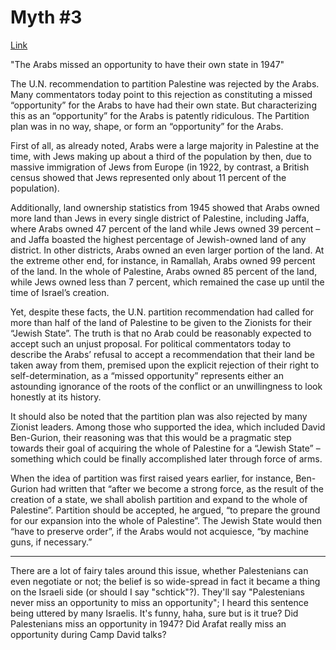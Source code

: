 # Myth #3

[Link](http://www.palestinechronicle.com/top-ten-myths-about-the-israeli-palestinian-conflict/)

"The Arabs missed an opportunity to have their own state in 1947"

The U.N. recommendation to partition Palestine was rejected by the
Arabs. Many commentators today point to this rejection as constituting
a missed “opportunity” for the Arabs to have had their own state. But
characterizing this as an “opportunity” for the Arabs is patently
ridiculous. The Partition plan was in no way, shape, or form an
“opportunity” for the Arabs.

First of all, as already noted, Arabs were a large majority in
Palestine at the time, with Jews making up about a third of the
population by then, due to massive immigration of Jews from Europe (in
1922, by contrast, a British census showed that Jews represented only
about 11 percent of the population).

Additionally, land ownership statistics from 1945 showed that Arabs
owned more land than Jews in every single district of Palestine,
including Jaffa, where Arabs owned 47 percent of the land while Jews
owned 39 percent – and Jaffa boasted the highest percentage of
Jewish-owned land of any district. In other districts, Arabs owned an
even larger portion of the land. At the extreme other end, for
instance, in Ramallah, Arabs owned 99 percent of the land. In the
whole of Palestine, Arabs owned 85 percent of the land, while Jews
owned less than 7 percent, which remained the case up until the time
of Israel’s creation.

Yet, despite these facts, the U.N. partition recommendation had called
for more than half of the land of Palestine to be given to the
Zionists for their “Jewish State”. The truth is that no Arab could be
reasonably expected to accept such an unjust proposal. For political
commentators today to describe the Arabs’ refusal to accept a
recommendation that their land be taken away from them, premised upon
the explicit rejection of their right to self-determination, as a
“missed opportunity” represents either an astounding ignorance of the
roots of the conflict or an unwillingness to look honestly at its
history.

It should also be noted that the partition plan was also rejected by
many Zionist leaders. Among those who supported the idea, which
included David Ben-Gurion, their reasoning was that this would be a
pragmatic step towards their goal of acquiring the whole of Palestine
for a “Jewish State” – something which could be finally accomplished
later through force of arms.

When the idea of partition was first raised years earlier, for
instance, Ben-Gurion had written that “after we become a strong force,
as the result of the creation of a state, we shall abolish partition
and expand to the whole of Palestine”. Partition should be accepted,
he argued, “to prepare the ground for our expansion into the whole of
Palestine”. The Jewish State would then “have to preserve order”, if
the Arabs would not acquiesce, “by machine guns, if necessary.”

---

There are a lot of fairy tales around this issue, whether Palestenians
can even negotiate or not; the belief is so wide-spread in fact it
became a thing on the Israeli side (or should I say
"schtick"?). They'll say "Palestenians never miss an opportunity to
miss an opportunity"; I heard this sentence being uttered by many
Israelis. It's funny, haha, sure but is it true? Did Palestenians miss
an opportunity in 1947? Did Arafat really miss an opportunity during
Camp David talks? 














